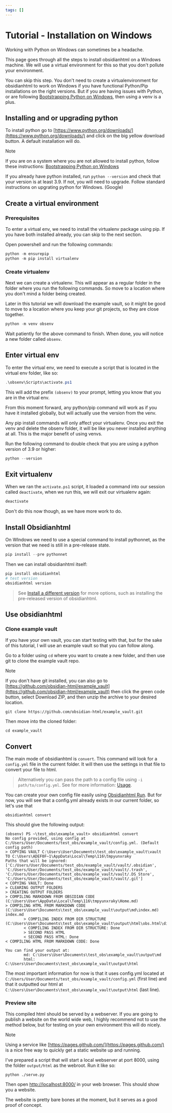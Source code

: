```yaml
---
tags: []
---
```

# Tutorial - Installation on Windows


Working with Python on Windows can sometimes be a headache.

This page goes through all the steps to install obsidianhtml on a Windows machine. We will use a virtual environment for this so that you don't pollute your environment.

You can skip this step. You don't need to create a virtualenvironment for obsidianhtml to work on Windows if you have functional Python/Pip installations on the right versions. But if you are having issues with Python, or are following [Bootstrapping Python on Windows](../../Instructions/Tutorials/Specifics/Bootstrapping%20Python%20on%20Windows.md), then using a venv is a plus.

## Installing and or upgrading python
To install python go to [https://www.python.org/downloads/](https://www.python.org/downloads/) and click on the big yellow download button. A default installation will do.

> [!note]
> If you are on a system where you are not allowed to install python, follow these instructions: [Bootstrapping Python on Windows](../../Instructions/Tutorials/Specifics/Bootstrapping%20Python%20on%20Windows.md)

If you already have python installed, run `python --version` and check that your version is at least 3.9. If not, you will need to upgrade. Follow standard instructions on upgrating python for Windows. (Google)

## Create a virtual environment
### Prerequisites
To enter a virtual env, we need to install the virtualenv package using pip. If you have both installed already, you can skip to the next section.

Open powershell and run the following commands:

``` powershell
python -m ensurepip
python -m pip install virtualenv
```


### Create virtualenv
Next we can create a virtualenv. This will appear as a regular folder in the folder where you run the following commands. So move to a location where you don't mind a folder being created. 

Later in this tutorial we will download the example vault, so it might be good to move to a location where you keep your git projects, so they are close together.

``` powershell
python -m venv obsenv
```


Wait patiently for the above command to finish.
When done, you will notice a new folder called `obsenv`.

## Enter virtual env
To enter the virtual env, we need to execute a script that is located in the virtual env folder, like so:
``` powershell
.\obsenv\Scripts\activate.ps1
```


This will add the prefix `(obsenv)` to your prompt, letting you know that you are in the virtual env.

From this moment forward, any python/pip command will work as if you have it installed globally, but will actually use the version from the venv. 

Any pip install commands will only affect your virtualenv. Once you exit the venv and delete the obsenv folder, it will be like you never installed anything at all. This is the major benefit of using venvs.

Run the following command to double check that you are using a python version of 3.9 or higher:

``` powershell
python --version
```


## Exit virtualenv
When we ran the `activate.ps1` script, it loaded a command into our session called `deactivate`, when we run this, we will exit our virtualenv again:

``` powershell
deactivate
```


Don't do this now though, as we have more work to do.

## Install Obsidianhtml
On WIndows we need to use a special command to install pythonnet, as the version that we need is still in a pre-release state.

``` powershell
pip install --pre pythonnet 
```


Then we can install obsidianhtml itself:

``` powershell
pip install obsidianhtml
# test version
obsidianhtml version
```


> See [Install a different version](../../Instructions/Install%20a%20different%20version.md) for more options, such as installing the pre-released version of obsidianhtml.


## Use obsidianhtml
### Clone example vault
If you have your own vault, you can start testing with that, but for the sake of this tutorial, I will use an example vault so that you can follow along.

Go to a folder using `cd` where you want to create a new folder, and then use git to clone the example vault repo.

> [!note] 
> If you don't have git installed, you can also go to [https://github.com/obsidian-html/example_vault](https://github.com/obsidian-html/example_vault) then click the green code button, select Download ZIP, and then unzip the archive to your desired location.

```
git clone https://github.com/obsidian-html/example_vault.git
```


Then move into the cloned folder:

```
cd example_vault
```


## Convert
The main mode of obsidianhtml is `convert`. This command will look for a `config.yml` file in the current folder. It will then use the settings in that file to convert your file to html.

> Alternatively you can pass the path to a config file using `-i path/to/config.yml`. 
> See for more information: [Usage](../../Instructions/Usage.md). 

You can create your own config file easily using [Obsidianhtml Run](../../Instructions/Obsidianhtml%20Run.md). But for now, you will see that a config.yml already exists in our current folder, so let's use that

```
obsidianhtml convert
```


This should give the following output:
```
(obsenv) PS ~\test_obs\example_vault> obsidianhtml convert
No config provided, using config at C:/Users/User/Documents/test_obs/example_vault/config.yml. (Default config path)
> COPYING VAULT C:\Users\User\Documents\test_obs\example_vault\vault TO C:\Users\ADEF0F~1\AppData\Local\Temp\116\tmpyunxraky
Paths that will be ignored: ['C:/Users/User/Documents/test_obs/example_vault/vault/.obsidian', 'C:/Users/User/Documents/test_obs/example_vault/vault/.trash', 'C:/Users/User/Documents/test_obs/example_vault/vault/.DS_Store', 'C:/Users/User/Documents/test_obs/example_vault/vault/.git']
< COPYING VAULT: Done
> CLEARING OUTPUT FOLDERS
> CREATING OUTPUT FOLDERS
> COMPILING MARKDOWN FROM OBSIDIAN CODE (C:\Users\User\AppData\Local\Temp\116\tmpyunxraky\Home.md)
> COMPILING HTML FROM MARKDOWN CODE (C:\Users\User\Documents\test_obs\example_vault\output\md\index.md)
index.md
        > COMPILING INDEX FROM DIR STRUCTURE (C:\Users\User\Documents\test_obs\example_vault\output\html\obs.html\dir_index.html)
        < COMPILING INDEX FROM DIR STRUCTURE: Done
        > SECOND PASS HTML
        < SECOND PASS HTML: Done
< COMPILING HTML FROM MARKDOWN CODE: Done

You can find your output at:
        md: C:\Users\User\Documents\test_obs\example_vault\output\md
        html: C:\Users\User\Documents\test_obs\example_vault\output\html
```


The most important information for now is that it uses config.yml located at `C:/Users/User/Documents/test_obs/example_vault/config.yml` (first line) and that it outputted our html at `C:\Users\User\Documents\test_obs\example_vault\output\html` (last line).

### Preview site
This compiled html should be served by a webserver. If you are going to publish a website on the world wide web, I highly recommend not to use the method below, but for testing on your own environment this will do nicely.

> [!note] 
> Using a service like [https://pages.github.com/](https://pages.github.com/) is a nice free way to quickly get a static website up and running. 

I've prepared a script that will start a local webserver at port 8000, using the folder `output/html` as the webroot. Run it like so:

```
python ./serve.py
```


Then open [http://localhost:8000/](http://localhost:8000/) in your web browser. This should show you a website.

The website is pretty bare bones at the moment, but it serves as a good proof of concept.

